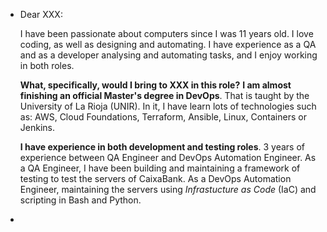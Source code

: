 - Dear XXX:
  
  I have been passionate about computers since I was 11 years old. I love coding, as well as designing and automating. I have experience as a QA and as a developer analysing and automating tasks, and I enjoy working in both roles.
  
  **What, specifically, would I bring to XXX in this role?**
  **I am almost finishing an official Master's degree in DevOps**. That is taught by the University of La Rioja (UNIR). In it, I have learn lots of technologies such as: AWS, Cloud Foundations, Terraform, Ansible, Linux, Containers or Jenkins.
  
  **I have experience in both development and testing roles**. 3 years of experience between QA Engineer and DevOps Automation Engineer. As a QA Engineer, I have been building and maintaining a framework of testing to test the servers of CaixaBank. As a DevOps Automation Engineer, maintaining the servers using *Infrastucture as Code* (IaC) and scripting in Bash and Python.
-